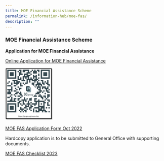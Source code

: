 ```yaml
---
title: MOE Financial Assistance Scheme
permalink: /information-hub/moe-fas/
description: ""
---
```

### MOE Financial Assistance Scheme

**Application for MOE Financial Assistance**  

[Online Application for MOE Financial Assistance](https://go.gov.sg/moe-efas)

<img src="/images/P1%20Orientation/efas%20qr%202024.jpg" style="width:30%">

[MOE FAS Application Form Oct 2022](/files/MOE%20FAS%20Application%20Form%20Oct%202022.pdf)

Hardcopy application is to be submitted to General Office with supporting documents.

  

[MOE FAS Checklist 2023](/files/MOE%20FAS%20Checklist2023.pdf)